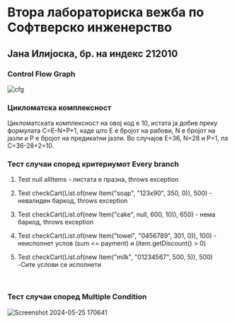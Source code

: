 # Втора лабораториска вежба по Софтверско инженерство
## Јана Илијоска, бр. на индекс 212010
### Control Flow Graph <br>
![cfg](https://github.com/jna6/SI_2024_lab2_212010/assets/101054744/3ba12399-dff5-49dd-b6f8-1141090b48c5) <br>
### Цикломатска комплексност
Цикломатската комплексност на овој код е 10, истата ја добив преку формулата C=E-N+P+1, каде што Е е бројот на рабови, N е бројот на јазли и P е бројот на предикатни јазли. Во случајoв E=36, N=28 и P=1, па C=36-28+2=10.
### Тест случаи според критериумот Every branch <br>
1. Test null allItems - листата е празна, throws exception

2. Test checkCart(List.of(new Item("soap", "123x90", 350, 0)), 500) - невалиден баркод, throws exception

3. Test checkCart(List.of(new Item("cake", null, 600, 10)), 650) - нема баркод, throws exception

4. Test checkCart(List.of(new Item("towel", "0456789", 301, 0)), 100) - неисполнет услов (sum <= payment) и (item.getDiscount() > 0)

5. Test checkCart(List.of(new Item("milk", "01234567", 500, 5)), 500) -Сите услови се исполнети
<br>

 ### Тест случаи според Multiple Condition <br>

![Screenshot 2024-05-25 170641](https://github.com/jna6/SI_2024_lab2_212010/assets/101054744/768bb6b9-73d7-48c0-97d1-419331c0488f)
